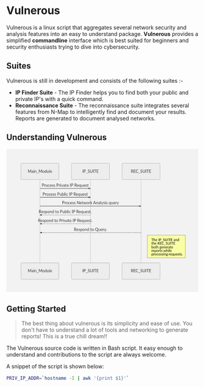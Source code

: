 # Vulnerous

Vulnerous is a linux script that aggregates several network security and analysis features into an easy to understand package. **Vulnerous** provides a simplified **commandline** interface which is best suited for beginners and security enthusiasts trying to dive into cybersecurity.


## Suites

Vulnerous is still in development and consists of the following suites :-

- **IP Finder Suite** - The IP Finder helps you to find both your public and private IP's with a quick command.
- **Reconnaissance Suite** - The reconnaissance suite integrates several features from N-Map to intelligently find and document your results. Reports are generated to document analysed networks.

## Understanding Vulnerous
![alt text](https://github.com/ScorchingShade/Vulnerous/blob/master/uml_vulnerous.png)

## Getting Started
> The best thing about vulnerous is its simplicity and ease of use. You don't have to understand a lot of tools and networking to generate reports! This is a true chill dream!!

The Vulnerous source code is written in Bash script. It easy enough to understand and contributions to the script are always welcome.

A snippet of the script is shown below:
```bash
PRIV_IP_ADDR=`hostname -I | awk '{print $1}'`
```

